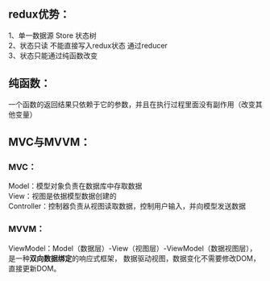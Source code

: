 ## redux优势：
1、单一数据源 Store 状态树  
2、状态只读 不能直接写入redux状态 通过reducer  
3、状态只能通过纯函数改变
  
## 纯函数：
一个函数的返回结果只依赖于它的参数，并且在执行过程里面没有副作用（改变其他变量）
  
## MVC与MVVM：
### MVC：
Model：模型对象负责在数据库中存取数据  
View：视图是依据模型数据创建的  
Controller：控制器负责从视图读取数据，控制用户输入，并向模型发送数据  

### MVVM：
ViewModel：Model（数据层）-View（视图层）-ViewModel（数据视图层），是一种<b>双向数据绑定</b>的响应式框架，
数据驱动视图，数据变化不需要修改DOM，直接更新DOM。
